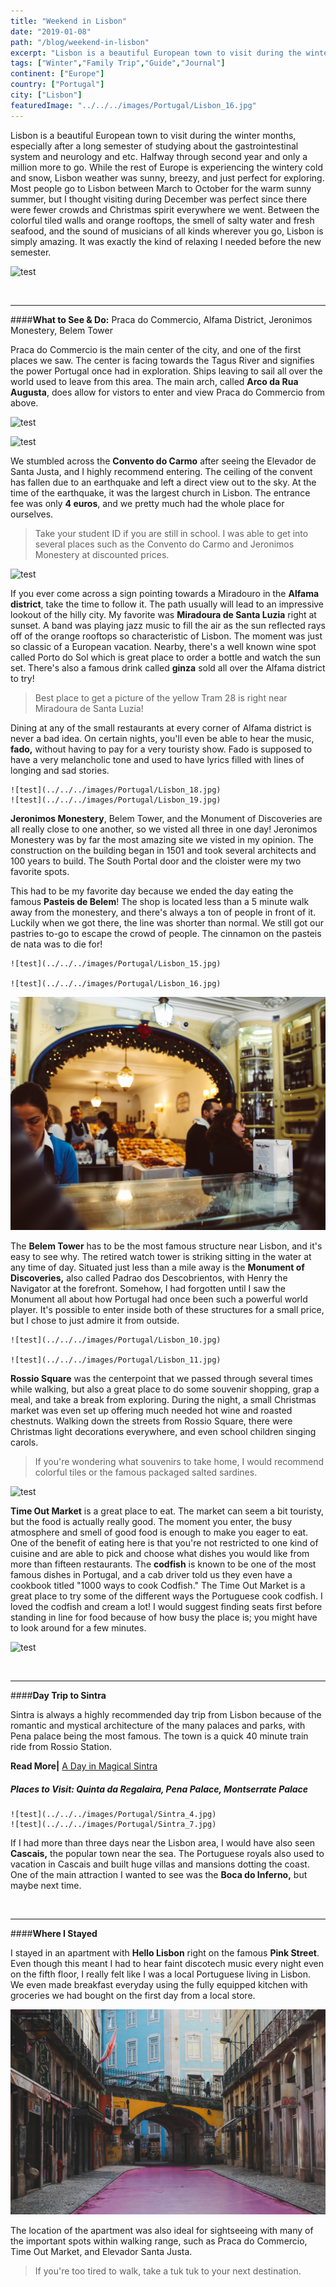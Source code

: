 ```yaml
---
title: "Weekend in Lisbon"
date: "2019-01-08"
path: "/blog/weekend-in-lisbon"
excerpt: "Lisbon is a beautiful European town to visit during the winter months, especially after a long semester of studying about the gastrointestinal system and neurology. Halfway through second year..."
tags: ["Winter","Family Trip","Guide","Journal"]
continent: ["Europe"]
country: ["Portugal"]
city: ["Lisbon"]
featuredImage: "../../../images/Portugal/Lisbon_16.jpg"
---
```


Lisbon is a beautiful European town to visit during the winter months, especially after a long semester of studying about the gastrointestinal system and neurology and etc. Halfway through second year and only a million more to go. While the rest of Europe is experiencing the wintery cold and snow, Lisbon weather was sunny, breezy, and just perfect for exploring. Most people go to Lisbon between March to October for the warm sunny summer, but I thought visiting during December was perfect since there were fewer crowds and Christmas spirit everywhere we went. Between the colorful tiled walls and orange rooftops, the smell of salty water and fresh seafood, and the sound of musicians of all kinds wherever you go, Lisbon is simply amazing. It was exactly the kind of relaxing I needed before the new semester. 

![test](../../../images/Portugal/Lisbon_20.jpg) 

&nbsp;

**************************************************
####**What to See & Do:** Praca do Commercio, Alfama District, Jeronimos Monestery, Belem Tower

Praca do Commercio is the main center of the city, and one of the first places we saw. The center is facing towards the Tagus River and signifies the power Portugal once had in exploration. Ships leaving to sail all over the world used to leave from this area. The main arch, called **Arco da Rua Augusta**, does allow for vistors to enter and view Praca do Commercio from above. 

![test](../../../images/Portugal/Lisbon_7.jpg) 

![test](../../../images/Portugal/Lisbon_4.jpg) 

We stumbled across the **Convento do Carmo** after seeing the Elevador de Santa Justa, and I highly recommend entering. The ceiling of the convent has fallen due to an earthquake and left a direct view out to the sky. At the time of the earthquake, it was the largest church in Lisbon. The entrance fee was only **4 euros**, and we pretty much had the whole place for ourselves. 

>  Take your student ID if you are still in school. I was able to get into several places such as the Convento do Carmo and Jeronimos Monestery at discounted prices. 

![test](../../../images/Portugal/Lisbon_2.jpg) 

If you ever come across a sign pointing towards a Miradouro in the **Alfama district**, take the time to follow it. The path usually will lead to an impressive lookout of the hilly city. My favorite was **Miradoura de Santa Luzia** right at sunset. A band was playing jazz music to fill the air as the sun reflected rays off of the orange rooftops so characteristic of Lisbon. The moment was just so classic of a European vacation. Nearby, there's a well known wine spot called Porto do Sol which is great place to order a bottle and watch the sun set. There's also a famous drink called **ginza** sold all over the Alfama district to try! 

> Best place to get a picture of the yellow Tram 28 is right near Miradoura de Santa Luzia!

Dining at any of the small restaurants at every corner of Alfama district is never a bad idea. On certain nights, you'll even be able to hear the music, **fado,** without having to pay for a very touristy show. Fado is supposed to have a very melancholic tone and used to have lyrics filled with lines of longing and sad stories.  

```grid|2|
![test](../../../images/Portugal/Lisbon_18.jpg) 
![test](../../../images/Portugal/Lisbon_19.jpg) 
```

**Jeronimos Monestery**, Belem Tower, and the Monument of Discoveries are all really close to one another, so we visted all three in one day! Jeronimos Monestery was by far the most amazing site we visted in my opinion. The construction on the building began in 1501 and took several architects and 100 years to build. The South Portal door and the cloister were my two favorite spots.  

This had to be my favorite day because we ended the day eating the famous **Pasteis de Belem**! The shop is located less than a 5 minute walk away from the monestery, and there's always a ton of people in front of it. Luckily when we got there, the line was shorter than normal. We still got our pastries to-go to escape the crowd of people. The cinnamon on the pasteis de nata was to die for!


```grid|2|
![test](../../../images/Portugal/Lisbon_15.jpg)

![test](../../../images/Portugal/Lisbon_16.jpg) 
```
![test](../../../images/Portugal/Lisbon_17.jpg) 

The **Belem Tower** has to be the most famous structure near Lisbon, and it's easy to see why. The retired watch tower is striking sitting in the water at any time of day. Situated just less than a mile away is the **Monument of Discoveries,** also called Padrao dos Descobrientos, with Henry the Navigator at the forefront. Somehow, I had forgotten until I saw the Monument all about how Portugal had once been such a powerful world player. It's possible to enter inside both of these structures for a small price, but I chose to just admire it from outside.

```grid|2|
![test](../../../images/Portugal/Lisbon_10.jpg) 

![test](../../../images/Portugal/Lisbon_11.jpg)
```

**Rossio Square** was the centerpoint that we passed through several times while walking, but also a great place to do some souvenir shopping, grap a meal, and take a break from exploring. During the night, a small Christmas market was even set up offering much needed hot wine and roasted chestnuts. Walking down the streets from Rossio Square, there were Christmas light decorations everywhere, and even school children singing carols. 

> If you're wondering what souvenirs to take home, I would recommend colorful tiles or the famous packaged salted sardines. 

![test](../../../images/Portugal/Lisbon_8.jpg) 

**Time Out Market** is a great place to eat. The market can seem a bit touristy, but the food is actually really good. The moment you enter, the busy atmosphere and smell of good food is enough to make you eager to eat. One of the benefit of eating here is that you're not restricted to one kind of cuisine and are able to pick and choose what dishes you would like from more than fifteen restaurants. The **codfish** is known to be one of the most famous dishes in Portugal, and a cab driver told us they even have a cookbook titled "1000 ways to cook Codfish." The Time Out Market is a great place to try some of the different ways the Portuguese cook codfish. I loved the codfish and cream a lot! I would suggest finding seats first before standing in line for food because of how busy the place is; you might have to look around for a few minutes. 

![test](../../../images/Portugal/Lisbon_9.jpg) 

&nbsp;

**********************************************************

####**Day Trip to Sintra**

Sintra is always a highly recommended day trip from Lisbon because of the romantic and mystical architecture of the many palaces and parks, with Pena palace being the most famous. The town is a quick 40 minute train ride from Rossio Station. 

**Read More|** [A Day in Magical Sintra](https://www.wheretonextdoc.com/blog/a-day-in-magical-sintra)


##### **Places to Visit:** Quinta da Regalaira, Pena Palace, Montserrate Palace

```grid|2|
![test](../../../images/Portugal/Sintra_4.jpg) 
![test](../../../images/Portugal/Sintra_7.jpg) 
```
If I had more than three days near the Lisbon area, I would have also seen **Cascais,** the popular town near the sea. The Portuguese royals also used to vacation in Cascais and built huge villas and mansions dotting the coast. One of the main attraction I wanted to see was the **Boca do Inferno,** but maybe next time. 

&nbsp;

*************************************************************
####**Where I Stayed**

I stayed in an apartment with **Hello Lisbon** right on the famous **Pink Street**. Even though this meant I had to hear faint discotech music every night even on the fifth floor, I really felt like I was a local Portuguese living in Lisbon. We even made breakfast everyday using the fully equipped kitchen with groceries we had bought on the first day from a local store. 


![test](../../../images/Portugal/Lisbon_22.jpg) 

The location of the apartment was also ideal for sightseeing with many of the important spots within walking range, such as Praca do Commercio, Time Out Market, and Elevador Santa Justa.

>  If you're too tired to walk, take a tuk tuk to your next destination. 




